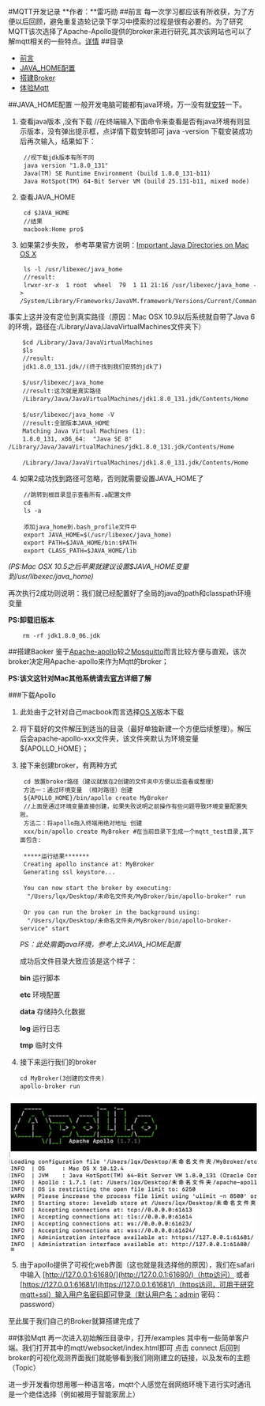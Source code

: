 #MQTT开发记录
**作者：**雷巧勋
##前言
每一次学习都应该有所收获，为了方便以后回顾，避免重复造轮记录下学习中摸索的过程是很有必要的。为了研究MQTT该次选择了Apache-Apollo提供的broker来进行研究,其次该网站也可以了解mqtt相关的一些特点。[详情](http://activemq.apache.org/apollo/index.html)
##目录
* [前言](##前言)
* [JAVA_HOME配置](##JAVA_HOME配置)
* [搭建Broker](##搭建Baoker)
* [体验Mqtt](##体验Mqtt)

##JAVA_HOME配置
一般开发电脑可能都有java环境，万一没有就[安转](http://www.oracle.com/technetwork/java/javase/downloads/jdk8-downloads-2133151.html)一下。

1. 查看java版本 ,没有下载
	//在终端输入下面命令来查看是否有java环境有则显示版本，没有弹出提示框，点详情下载安转即可
	java -version
下载安装成功后再次输入，结果如下：
		
		//视下载jdk版本有所不同
		java version "1.8.0_131"
		Java(TM) SE Runtime Environment (build 1.8.0_131-b11)
		Java HotSpot(TM) 64-Bit Server VM (build 25.131-b11, mixed mode)
		
2. 查看JAVA_HOME

		cd $JAVA_HOME
		//结果
		macbook:Home pro$ 
3. 如果第2步失败，
参考苹果官方说明：[Important Java Directories on Mac OS X](https://developer.apple.com/library/content/qa/qa1170/_index.html)


		ls -l /usr/libexec/java_home
		//result:
		lrwxr-xr-x  1 root  wheel  79  1 11 21:16 /usr/libexec/java_home -> /System/Library/Frameworks/JavaVM.framework/Versions/Current/Commands/java_home	
事实上这并没有定位到真实路径（原因：Mac OSX 10.9以后系统就自带了Java 6的环境，路径在:/Library/Java/JavaVirtualMachines文件夹下）
		
		$cd /Library/Java/JavaVirtualMachines
		$ls
		//result:
		jdk1.8.0_131.jdk//(终于找到我们安转的jdk了)
		
		$/usr/libexec/java_home
		//result:这次就是真实路径
		/Library/Java/JavaVirtualMachines/jdk1.8.0_131.jdk/Contents/Home
		
		$/usr/libexec/java_home -V 
		//result:全部版本JAVA_HOME
		Matching Java Virtual Machines (1):
    	1.8.0_131, x86_64:	"Java SE 8"	/Library/Java/JavaVirtualMachines/jdk1.8.0_131.jdk/Contents/Home

		/Library/Java/JavaVirtualMachines/jdk1.8.0_131.jdk/Contents/Home
		
	
4. 如果2成功找到路径可忽略，否则就需要设置JAVA_HOME了
		
		//跳转到根目录显示查看所有.a配置文件
		cd
		ls -a
		
		添加java_home到.bash_profile文件中
		export JAVA_HOME=$(/usr/libexec/java_home)
		export PATH=$JAVA_HOME/bin:$PATH
		export CLASS_PATH=$JAVA_HOME/lib
*(PS:Mac OSX 10.5之后苹果就建议设置$JAVA_HOME变量到/usr/libexec/java_home)*

再次执行2成功则说明：我们就已经配置好了全局的java的path和classpath环境变量

**PS:卸载旧版本**

		rm -rf jdk1.8.0_06.jdk
##搭建Baoker
鉴于[Apache-apollo](http://activemq.apache.org/apollo/download.html)较之[Mosquitto](http://mosquitto.org)而言比较方便与直观，该次broker决定用Apache-apollo来作为Mqtt的broker；

**PS:该文这针对Mac其他系统请去[官方](http://activemq.apache.org/apollo)详细了解**

###下载Apollo
1. 此处由于之针对自己macbook而言选择[OS X](http://apache.fayea.com/activemq/activemq-apollo/1.7.1/apache-apollo-1.7.1-unix-distro.tar.gz)版本下载
2. 将下载好的文件解压到适当的目录（最好单独新建一个方便后续整理）。解压后会apache-apollo-xxx文件夹，该文件夹默认为环境变量${APOLLO_HOME}；
3. 接下来创建broker，有两种方式

		cd 放置broker路径（建议就放在2创建的文件夹中方便以后查看或整理）
		方法一：通过环境变量 （相对路径）创建
		${APOLLO_HOME}/bin/apollo create MyBroker
		//上面是通过环境变量直接创建，如果失败说明之前操作有些问题导致环境变量配置失败。
		方法二：将apollo拖入终端用绝对地址 创建
		xxx/bin/apollo create MyBroker #在当前目录下生成一个mqtt_test目录,其下面包含:
		
		*****运行结果*******
		Creating apollo instance at: MyBroker
		Generating ssl keystore...

		You can now start the broker by executing:  
		 "/Users/lqx/Desktop/未命名文件夹/MyBroker/bin/apollo-broker" run

		Or you can run the broker in the background using:
		 "/Users/lqx/Desktop/未命名文件夹/MyBroker/bin/apollo-broker-service" start
		 


	*PS：此处需要java环境，参考上文JAVA_HOME配置*

	成功后文件目录大致应该是这个样子：

	**bin**  运行脚本
	
 	**etc** 环境配置
 	
 	**data** 存储持久化数据
 	
 	**log**  运行日志
 	
 	**tmp** 临时文件


4.  接下来运行我们的broker
		
		cd MyBroker(3创建的文件夹)
		apollo-broker run
![apollo运行结果](img/apollo-run-result.png)


5. 由于apollo提供了可视化web界面（这也就是我选择他的原因），我们在safari中输入
	[http://127.0.0.1:61680/](http://127.0.0.1:61680/)（http访问） 或者 [https://127.0.0.1:61681/](https://127.0.0.1:61681/)（https访问，可用于研究mqtt+ssl）输入用户名密码即可登录（默认用户名：admin 密码：password）

至此属于我们自己的Broker就算搭建完成了

##体验Mqtt
再一次进入初始解压目录中，打开/examples 其中有一些简单客户端。我们打开其中的mqtt/websocket/index.html即可 点击 connect 后回到broker的可视化观测界面我们就能够看到我们刚刚建立的链接，以及发布的主题（Topic）

进一步开发看你想用哪一种语言咯，mqtt个人感觉在弱网络环境下进行实时通讯是一个绝佳选择（例如被用于智能家居上）


		